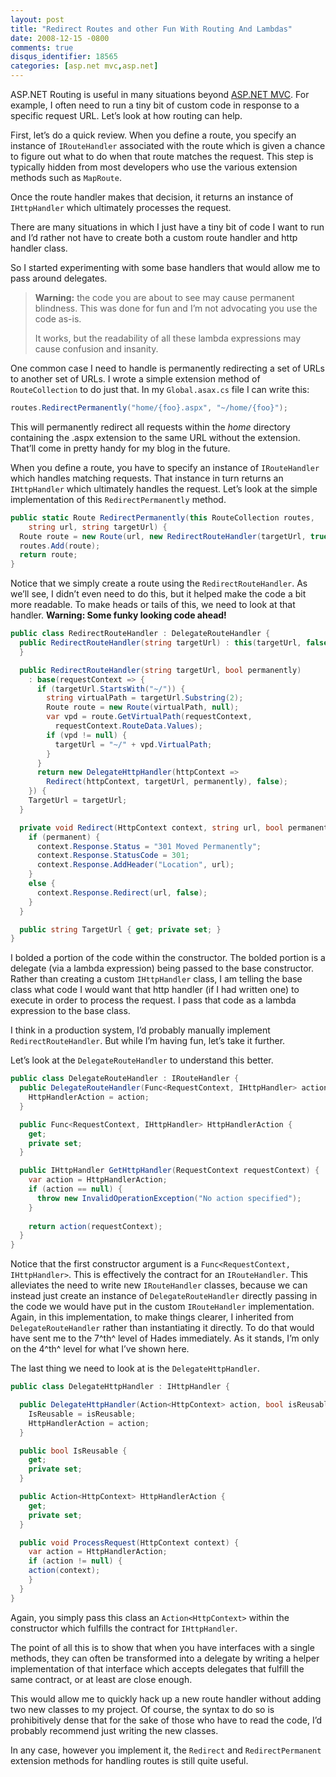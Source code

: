 ```yaml
---
layout: post
title: "Redirect Routes and other Fun With Routing And Lambdas"
date: 2008-12-15 -0800
comments: true
disqus_identifier: 18565
categories: [asp.net mvc,asp.net]
---
```

ASP.NET Routing is useful in many situations beyond [ASP.NET
MVC](http://asp.net/mvc "ASP.NET MVC Website"). For example, I often
need to run a tiny bit of custom code in response to a specific request
URL. Let’s look at how routing can help.

First, let’s do a quick review. When you define a route, you specify an
instance of `IRouteHandler` associated with the route which is given a
chance to figure out what to do when that route matches the request.
This step is typically hidden from most developers who use the various
extension methods such as `MapRoute`.

Once the route handler makes that decision, it returns an instance of
`IHttpHandler` which ultimately processes the request.

There are many situations in which I just have a tiny bit of code I want
to run and I’d rather not have to create both a custom route handler and
http handler class.

So I started experimenting with some base handlers that would allow me
to pass around delegates.

> **Warning:** the code you are about to see may cause permanent
> blindness. This was done for fun and I’m not advocating you use the
> code as-is.
>
> It works, but the readability of all these lambda expressions may
> cause confusion and insanity.

One common case I need to handle is permanently redirecting a set of
URLs to another set of URLs. I wrote a simple extension method of
`RouteCollection` to do just that. In my `Global.asax.cs` file I can
write this:

```csharp
routes.RedirectPermanently("home/{foo}.aspx", "~/home/{foo}");
```

This will permanently redirect all requests within the *home* directory
containing the .aspx extension to the same URL without the extension.
That’ll come in pretty handy for my blog in the future.

When you define a route, you have to specify an instance of
`IRouteHandler` which handles matching requests. That instance in turn
returns an `IHttpHandler` which ultimately handles the request. Let’s
look at the simple implementation of this `RedirectPermanently` method.

```csharp
public static Route RedirectPermanently(this RouteCollection routes, 
    string url, string targetUrl) {
  Route route = new Route(url, new RedirectRouteHandler(targetUrl, true));
  routes.Add(route);
  return route;
}
```

Notice that we simply create a route using the `RedirectRouteHandler`.
As we’ll see, I didn’t even need to do this, but it helped make the code
a bit more readable. To make heads or tails of this, we need to look at
that handler. **Warning: Some funky looking code ahead!**

```csharp
public class RedirectRouteHandler : DelegateRouteHandler {
  public RedirectRouteHandler(string targetUrl) : this(targetUrl, false) { 
  }

  public RedirectRouteHandler(string targetUrl, bool permanently)
    : base(requestContext => {
      if (targetUrl.StartsWith("~/")) {
        string virtualPath = targetUrl.Substring(2);
        Route route = new Route(virtualPath, null);
        var vpd = route.GetVirtualPath(requestContext, 
          requestContext.RouteData.Values);
        if (vpd != null) {
          targetUrl = "~/" + vpd.VirtualPath;
        }
      }
      return new DelegateHttpHandler(httpContext => 
        Redirect(httpContext, targetUrl, permanently), false);
    }) {
    TargetUrl = targetUrl;
  }

  private void Redirect(HttpContext context, string url, bool permanent) {
    if (permanent) {
      context.Response.Status = "301 Moved Permanently";
      context.Response.StatusCode = 301;
      context.Response.AddHeader("Location", url);
    }
    else {
      context.Response.Redirect(url, false);
    }
  }

  public string TargetUrl { get; private set; }
}
```

I bolded a portion of the code within the constructor. The bolded
portion is a delegate (via a lambda expression) being passed to the base
constructor. Rather than creating a custom `IHttpHandler` class, I am
telling the base class what code I would want that http handler (if I
had written one) to execute in order to process the request. I pass that
code as a lambda expression to the base class.

I think in a production system, I’d probably manually implement
`RedirectRouteHandler`. But while I’m having fun, let’s take it further.

Let’s look at the `DelegateRouteHandler` to understand this better.

```csharp
public class DelegateRouteHandler : IRouteHandler {
  public DelegateRouteHandler(Func<RequestContext, IHttpHandler> action) {
    HttpHandlerAction = action;
  }

  public Func<RequestContext, IHttpHandler> HttpHandlerAction {
    get;
    private set;
  }

  public IHttpHandler GetHttpHandler(RequestContext requestContext) {
    var action = HttpHandlerAction;
    if (action == null) {
      throw new InvalidOperationException("No action specified");
    }
    
    return action(requestContext);
  }
}
```

Notice that the first constructor argument is a
`Func<RequestContext, IHttpHandler>`. This is effectively the contract
for an `IRouteHandler`. This alleviates the need to write new
`IRouteHandler` classes, because we can instead just create an instance
of `DelegateRouteHandler` directly passing in the code we would have put
in the custom `IRouteHandler` implementation. Again, in this
implementation, to make things clearer, I inherited from
`DelegateRouteHandler` rather than instantiating it directly. To do that
would have sent me to the 7^th^ level of Hades immediately. As it
stands, I’m only on the 4^th^ level for what I’ve shown here.

The last thing we need to look at is the `DelegateHttpHandler`.

```csharp
public class DelegateHttpHandler : IHttpHandler {

  public DelegateHttpHandler(Action<HttpContext> action, bool isReusable) {
    IsReusable = isReusable;
    HttpHandlerAction = action;
  }

  public bool IsReusable {
    get;
    private set;
  }

  public Action<HttpContext> HttpHandlerAction {
    get;
    private set;
  }

  public void ProcessRequest(HttpContext context) {
    var action = HttpHandlerAction;
    if (action != null) {
    action(context);
    }
  }
}
```

Again, you simply pass this class an `Action<HttpContext>` within the
constructor which fulfills the contract for `IHttpHandler`.

The point of all this is to show that when you have interfaces with a
single methods, they can often be transformed into a delegate by writing
a helper implementation of that interface which accepts delegates that
fulfill the same contract, or at least are close enough.

This would allow me to quickly hack up a new route handler without
adding two new classes to my project. Of course, the syntax to do so is
prohibitively dense that for the sake of those who have to read the
code, I’d probably recommend just writing the new classes.

In any case, however you implement it, the `Redirect` and
`RedirectPermanent` extension methods for handling routes is still quite
useful.

